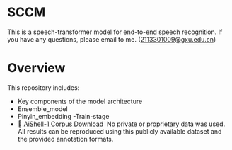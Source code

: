 # SCCM
This is a speech-transformer model for end-to-end speech recognition. If you have any questions, please email to me. (2113301009@gxu.edu.cn)
# Overview
This repository includes:
- Key components of the model architecture
- Ensemble_model
- Pinyin_embedding
-Train-stage
﻿
- 🔗 [AiShell-1 Corpus Download](https://www.aishelltech.com/kysjcp)
﻿
No private or proprietary data was used. All results can be reproduced using this publicly available dataset and the provided annotation formats.
    
